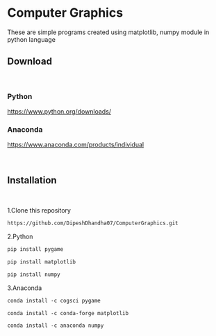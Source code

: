 # Computer Graphics
These are simple programs created using matplotlib, numpy module in python language
<br>

## Download
<br>

### Python

https://www.python.org/downloads/
<br>

### Anaconda

https://www.anaconda.com/products/individual

<br>

## Installation

<br>

1.Clone this repository

```html
https://github.com/DipeshDhandha07/ComputerGraphics.git
```

2.Python

```html
pip install pygame
```
```html
pip install matplotlib
```
```html
pip install numpy
```

3.Anaconda

````html
conda install -c cogsci pygame 
````
```html
conda install -c conda-forge matplotlib 
```
```html
conda install -c anaconda numpy 
```

